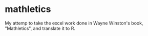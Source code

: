 # mathletics
My attemp to take the excel work done in Wayne Winston's book, "Mathletics", and translate it to R.
